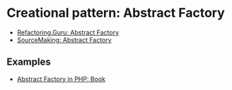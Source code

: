 # Creational pattern: Abstract Factory

- [Refactoring.Guru: Abstract Factory](https://refactoring.guru/design-patterns/abstract-factory)
- [SourceMaking: Abstract Factory](https://sourcemaking.com/design_patterns/abstract_factory)


## Examples

* [Abstract Factory in PHP: Book](Php)
